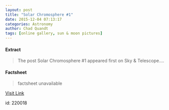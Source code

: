 ```yaml
---
layout: post
title: "Solar Chromosphere #1"
date: 2015-12-04 07:13:17
categories: Astronomy
author: Chad Quandt
tags: [online gallery, sun & moon pictures]
---
```



#### Extract
>The post Solar Chromosphere #1 appeared first on Sky &amp; Telescope....

#### Factsheet
>factsheet unavailable

[Visit Link](http://www.skyandtelescope.com/online-gallery/solar-chromosphere-1/)

id:  220018


